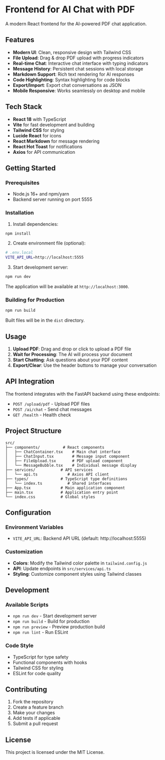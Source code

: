 # Frontend for AI Chat with PDF

A modern React frontend for the AI-powered PDF chat application.

## Features

- **Modern UI**: Clean, responsive design with Tailwind CSS
- **File Upload**: Drag & drop PDF upload with progress indicators
- **Real-time Chat**: Interactive chat interface with typing indicators
- **Message History**: Persistent chat sessions with local storage
- **Markdown Support**: Rich text rendering for AI responses
- **Code Highlighting**: Syntax highlighting for code blocks
- **Export/Import**: Export chat conversations as JSON
- **Mobile Responsive**: Works seamlessly on desktop and mobile

## Tech Stack

- **React 18** with TypeScript
- **Vite** for fast development and building
- **Tailwind CSS** for styling
- **Lucide React** for icons
- **React Markdown** for message rendering
- **React Hot Toast** for notifications
- **Axios** for API communication

## Getting Started

### Prerequisites

- Node.js 16+ and npm/yarn
- Backend server running on port 5555

### Installation

1. Install dependencies:
```bash
npm install
```

2. Create environment file (optional):
```bash
# .env.local
VITE_API_URL=http://localhost:5555
```

3. Start development server:
```bash
npm run dev
```

The application will be available at `http://localhost:3000`.

### Building for Production

```bash
npm run build
```

Built files will be in the `dist` directory.

## Usage

1. **Upload PDF**: Drag and drop or click to upload a PDF file
2. **Wait for Processing**: The AI will process your document
3. **Start Chatting**: Ask questions about your PDF content
4. **Export/Clear**: Use the header buttons to manage your conversation

## API Integration

The frontend integrates with the FastAPI backend using these endpoints:

- `POST /upload/pdf` - Upload PDF files
- `POST /ai/chat` - Send chat messages
- `GET /health` - Health check

## Project Structure

```
src/
├── components/          # React components
│   ├── ChatContainer.tsx    # Main chat interface
│   ├── ChatInput.tsx        # Message input component
│   ├── FileUpload.tsx       # PDF upload component
│   └── MessageBubble.tsx    # Individual message display
├── services/           # API services
│   └── api.ts             # Axios API client
├── types/              # TypeScript type definitions
│   └── index.ts           # Shared interfaces
├── App.tsx             # Main application component
├── main.tsx            # Application entry point
└── index.css           # Global styles
```

## Configuration

### Environment Variables

- `VITE_API_URL`: Backend API URL (default: http://localhost:5555)

### Customization

- **Colors**: Modify the Tailwind color palette in `tailwind.config.js`
- **API**: Update endpoints in `src/services/api.ts`
- **Styling**: Customize component styles using Tailwind classes

## Development

### Available Scripts

- `npm run dev` - Start development server
- `npm run build` - Build for production
- `npm run preview` - Preview production build
- `npm run lint` - Run ESLint

### Code Style

- TypeScript for type safety
- Functional components with hooks
- Tailwind CSS for styling
- ESLint for code quality

## Contributing

1. Fork the repository
2. Create a feature branch
3. Make your changes
4. Add tests if applicable
5. Submit a pull request

## License

This project is licensed under the MIT License.
